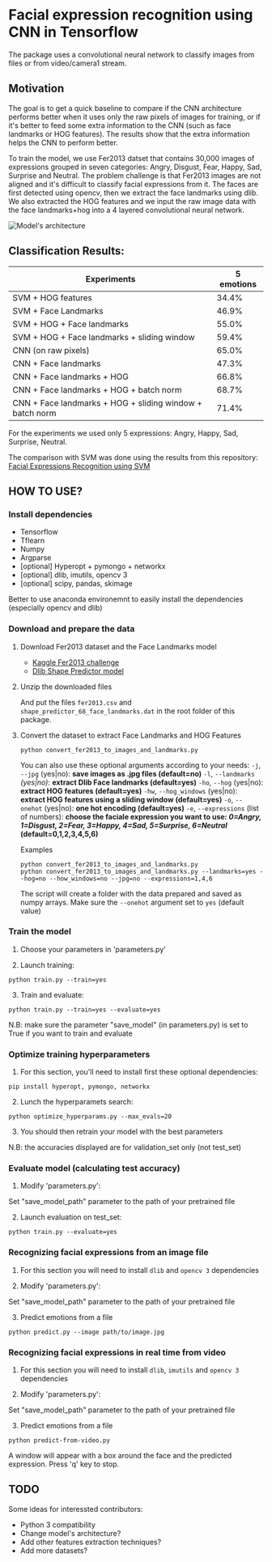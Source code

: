 
# Facial expression recognition using CNN in Tensorflow

The package uses a convolutional neural network to classify images from files or from video/camera1 stream.

## Motivation

The goal is to get a quick baseline to compare if the CNN architecture performs better when it uses only the raw pixels of images for training, or if it's better to feed some extra information to the CNN (such as face landmarks or HOG features). The results show that the extra information helps the CNN to perform better.

To train the model, we use Fer2013 datset that contains 30,000 images of expressions grouped in seven categories: Angry, Disgust, Fear, Happy, Sad, Surprise and Neutral.
The problem challenge is that Fer2013 images are not aligned and it's difficult to classify facial expressions from it. The faces are first detected using opencv, then we extract the face landmarks using dlib. We also extracted the HOG features and we input the raw image data with the face landmarks+hog into a 4 layered convolutional neural network.

![Model's architecture](https://github.com/amineHorseman/facial-expression-recognition-using-cnn/model_architecture.png)

## Classification Results:

|       Experiments                                        |   5 emotions  |
|----------------------------------------------------------|---------------|
| SVM + HOG features                                       |     34.4%     |
| SVM + Face Landmarks                                     |     46.9%     |
| SVM + HOG + Face landmarks                               |     55.0%     |
| SVM + HOG + Face landmarks + sliding window              |     59.4%     |
| CNN (on raw pixels)                                      |     65.0%     |
| CNN + Face landmarks                                     |     47.3%     |
| CNN + Face landmarks + HOG                               |     66.8%     |
| CNN + Face landmarks + HOG + batch norm                  |     68.7%     |
| CNN + Face landmarks + HOG + sliding window + batch norm |     71.4%     |

For the experiments we used only 5 expressions: Angry, Happy, Sad, Surprise, Neutral.

The comparison with SVM was done using the results from this repository:
[Facial Expressions Recognition using SVM](https://github.com/amineHorseman/facial-expression-recognition-svm)


## HOW TO USE?

### Install dependencies

- Tensorflow
- Tflearn
- Numpy
- Argparse
- [optional] Hyperopt + pymongo + networkx
- [optional] dlib, imutils, opencv 3
- [optional] scipy, pandas, skimage

Better to use anaconda environemnt to easily install the dependencies (especially opencv and dlib)

### Download and prepare the data

1. Download Fer2013 dataset and the Face Landmarks model

    - [Kaggle Fer2013 challenge](https://www.kaggle.com/c/challenges-in-representation-learning-facial-expression-recognition-challenge/data)
    - [Dlib Shape Predictor model](http://dlib.net/files/shape_predictor_68_face_landmarks.dat.bz2)

2. Unzip the downloaded files

    And put the files `fer2013.csv` and `shape_predictor_68_face_landmarks.dat` in the root folder of this package.

3. Convert the dataset to extract Face Landmarks and HOG Features
    ```
    python convert_fer2013_to_images_and_landmarks.py
    ```

    You can also use these optional arguments according to your needs:
    `-j`, `--jpg` (yes|no): **save images as .jpg files (default=no)**
    `-l`, `--landmarks` *(yes|no)*: **extract Dlib Face landmarks (default=yes)**
    `-ho`, `--hog` (yes|no): **extract HOG features (default=yes)**
    `-hw`, `--hog_windows` (yes|no): **extract HOG features using a sliding window (default=yes)**
    `-o`, `--onehot` (yes|no): **one hot encoding (default=yes)**
    `-e`, `--expressions` (list of numbers): **choose the faciale expression you want to use: *0=Angry, 1=Disgust, 2=Fear, 3=Happy, 4=Sad, 5=Surprise, 6=Neutral* (default=0,1,2,3,4,5,6)**

    Examples
    ```
    python convert_fer2013_to_images_and_landmarks.py
    python convert_fer2013_to_images_and_landmarks.py --landmarks=yes --hog=no --how_windows=no --jpg=no --expressions=1,4,6
    ```
    The script will create a folder with the data prepared and saved as numpy arrays.
    Make sure the `--onehot` argument set to `yes` (default value)

### Train the model
1. Choose your parameters in 'parameters.py'

2. Launch training:

```
python train.py --train=yes
```

3. Train and evaluate:

```
python train.py --train=yes --evaluate=yes
```

N.B: make sure the parameter "save_model" (in parameters.py) is set to True if you want to train and evaluate

### Optimize training hyperparameters
1. For this section, you'll need to install first these optional dependencies:
```
pip install hyperopt, pymongo, networkx
```

2. Lunch the hyperparamets search:
```
python optimize_hyperparams.py --max_evals=20
```

3. You should then retrain your model with the best parameters

N.B: the accuracies displayed are for validation_set only (not test_set)

### Evaluate model (calculating test accuracy)

1. Modify 'parameters.py':
 
Set "save_model_path" parameter to the path of your pretrained file

2. Launch evaluation on test_set:

```
python train.py --evaluate=yes
```

### Recognizing facial expressions from an image file

1. For this section you will need to install `dlib` and `opencv 3` dependencies

2. Modify 'parameters.py':

Set "save_model_path" parameter to the path of your pretrained file

3. Predict emotions from a file

```
python predict.py --image path/to/image.jpg
```

### Recognizing facial expressions in real time from video

1. For this section you will need to install `dlib`, `imutils` and `opencv 3` dependencies

2. Modify 'parameters.py':

Set "save_model_path" parameter to the path of your pretrained file

3. Predict emotions from a file

```
python predict-from-video.py
```
A window will appear with a box around the face and the predicted expression.
Press 'q' key to stop.

## TODO
Some ideas for interessted contributors:
- Python 3 compatibility
- Change model's architecture?
- Add other features extraction techniques?
- Add more datasets?

